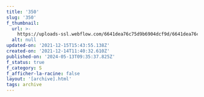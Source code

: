 ```yaml
---
title: '350'
slug: '350'
f_thumbnail:
  url: >-
    https://uploads-ssl.webflow.com/6641dea76c75d9b6904dcf9d/6641dea76c75d9b6904dd2fd_350.jpg
  alt: null
updated-on: '2021-12-15T15:43:55.138Z'
created-on: '2021-12-14T11:40:32.610Z'
published-on: '2024-05-13T09:35:37.825Z'
f_status: true
f_category: S
f_afficher-la-racine: false
layout: '[archive].html'
tags: archive
---
```



